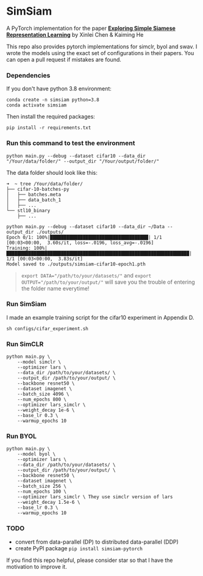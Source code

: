# SimSiam
A PyTorch implementation for the paper [**Exploring Simple Siamese Representation Learning**](https://arxiv.org/abs/2011.10566) by Xinlei Chen & Kaiming He

This repo also provides pytorch implementations for simclr, byol and swav. I wrote the models using the exact set of configurations in their papers. You can open a pull request if mistakes are found.


### Dependencies

If you don't have python 3.8 environment:
```
conda create -n simsiam python=3.8
conda activate simsiam
```
Then install the required packages:
```
pip install -r requirements.txt
```

### Run this command to test the environment

```
python main.py --debug --dataset cifar10 --data_dir "/Your/data/folder/" --output_dir "/Your/output/folder/"
```
The data folder should look like this:
```
➜  ~ tree /Your/data/folder/
├── cifar-10-batches-py
│   ├── batches.meta
│   ├── data_batch_1
│   ├── ...
└── stl10_binary
    ├── ...
```
```
python main.py --debug --dataset cifar10 --data_dir ~/Data --output_dir ./outputs/
Epoch 0/1: 100%|████████████████████████████████████| 1/1 [00:03<00:00,  3.60s/it, loss=-.0196, loss_avg=-.0196]
Training: 100%|███████████████████████████████████████████████████████████████████| 1/1 [00:03<00:00,  3.83s/it]
Model saved to ./outputs/simsiam-cifar10-epoch1.pth
```
>`export DATA="/path/to/your/datasets/"` and `export OUTPUT="/path/to/your/output/"` will save you the trouble of entering the folder name everytime!

### Run SimSiam
I made an example training script for the cifar10 experiment in Appendix D.

```
sh configs/cifar_experiment.sh
```



### Run SimCLR

```
python main.py \
    --model simclr \
    --optimizer lars \
    --data_dir /path/to/your/datasets/ \
    --output_dir /path/to/your/output/ \
    --backbone resnet50 \
    --dataset imagenet \ 
    --batch_size 4096 \ 
    --num_epochs 800 \
    --optimizer lars_simclr \
    --weight_decay 1e-6 \
    --base_lr 0.3 \
    --warmup_epochs 10
```

### Run BYOL
```
python main.py \
    --model byol \
    --optimizer lars \ 
    --data_dir /path/to/your/datasets/ \
    --output_dir /path/to/your/output/ \
    --backbone resnet50 \
    --dataset imagenet \ 
    --batch_size 256 \ 
    --num_epochs 100 \ 
    --optimizer lars_simclr \ They use simclr version of lars
    --weight_decay 1.5e-6 \
    --base_lr 0.3 \
    --warmup_epochs 10
```

### TODO

- convert from data-parallel (DP) to distributed data-parallel (DDP)
- create PyPI package `pip install simsiam-pytorch`


If you find this repo helpful, please consider star so that I have the motivation to improve it.



